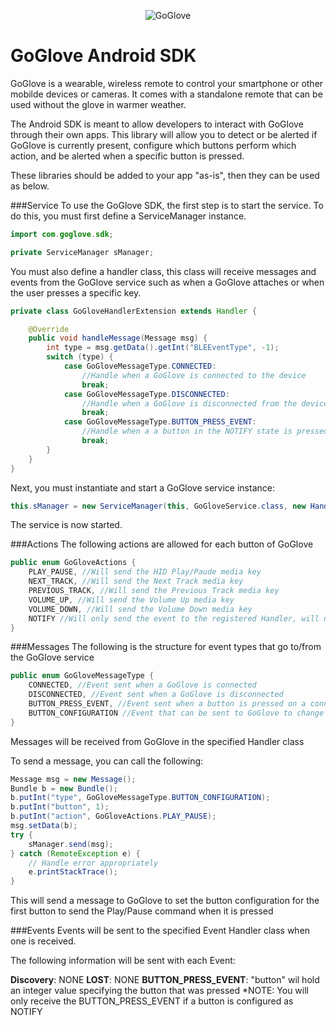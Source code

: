 <p align="center" >
<img src="http://goglove.io/static/img/Logo-horizontal.png" alt="GoGlove" title="GoGlove">
</p>

GoGlove Android SDK
==========
GoGlove is a wearable, wireless remote to control your smartphone or other mobilde devices or cameras. It comes with a standalone remote that can be used without the glove in warmer weather.

The Android SDK is meant to allow developers to interact with GoGlove through their own apps. This library will allow you to detect or be alerted if GoGlove is currently present, configure which buttons perform which action, and be alerted when a specific button is pressed.

These libraries should be added to your app "as-is", then they can be used as below.

###Service
To use the GoGlove SDK, the first step is to start the service. To do this, you must first define a ServiceManager instance.
```Java
import com.goglove.sdk;

private ServiceManager sManager;
```

You must also define a handler class, this class will receive messages and events from the GoGlove service such as when a GoGlove attaches or when the user presses a specific key.
```Java
private class GoGloveHandlerExtension extends Handler {

    @Override
    public void handleMessage(Message msg) {
        int type = msg.getData().getInt("BLEEventType", -1);
        switch (type) {
            case GoGloveMessageType.CONNECTED:
                //Handle when a GoGlove is connected to the device
                break;
            case GoGloveMessageType.DISCONNECTED:
                //Handle when a GoGlove is disconnected from the device
                break;
            case GoGloveMessageType.BUTTON_PRESS_EVENT:
                //Handle when a a button in the NOTIFY state is pressed
                break;
        }
    }
}
```

Next, you must instantiate and start a GoGlove service instance:
```Java
this.sManager = new ServiceManager(this, GoGloveService.class, new HandlerExtension());
```

The service is now started.

###Actions
The following actions are allowed for each button of GoGlove
```Java
public enum GoGloveActions {
    PLAY_PAUSE, //Will send the HID Play/Paude media key
    NEXT_TRACK, //Will send the Next Track media key
    PREVIOUS_TRACK, //Will send the Previous Track media key
    VOLUME_UP, //Will send the Volume Up media key
    VOLUME_DOWN, //Will send the Volume Down media key
    NOTIFY //Will only send the event to the registered Handler, will not send any media key
}
```

###Messages
The following is the structure for event types that go to/from the GoGlove service
```Java
public enum GoGloveMessageType {
    CONNECTED, //Event sent when a GoGlove is connected
    DISCONNECTED, //Event sent when a GoGlove is disconnected
    BUTTON_PRESS_EVENT, //Event sent when a button is pressed on a connected GoGlove
    BUTTON_CONFIGURATION //Event that can be sent to GoGlove to change the button configuration
}
```

Messages will be received from GoGlove in the specified Handler class

To send a message, you can call the following:
```Java
Message msg = new Message();
Bundle b = new Bundle();
b.putInt("type", GoGloveMessageType.BUTTON_CONFIGURATION);
b.putInt("button", 1);
b.putInt("action", GoGloveActions.PLAY_PAUSE);
msg.setData(b);
try {
    sManager.send(msg);
} catch (RemoteException e) {
    // Handle error appropriately
    e.printStackTrace();
}
```

This will send a message to GoGlove to set the button configuration for the first button to send the Play/Pause command when it is pressed

###Events
Events will be sent to the specified Event Handler class when one is received.

The following information will be sent with each Event:

<b>Discovery</b>: NONE
<b>LOST</b>: NONE
<b>BUTTON_PRESS_EVENT</b>: "button" wil hold an integer value specifying the button that was pressed
*NOTE: You will only receive the BUTTON_PRESS_EVENT if a button is configured as NOTIFY

